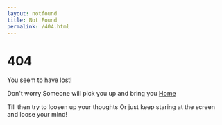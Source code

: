 ```yaml
---
layout: notfound
title: Not Found
permalink: /404.html
---
```




# 404



You seem to have lost!

Don't worry Someone will pick you up and bring you <a href="/blog-archive">Home</a>

Till then try to loosen up your thoughts
Or just keep staring at the screen and loose your mind!
